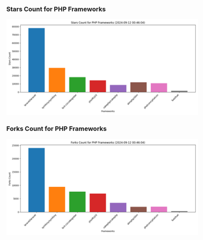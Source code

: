### Stars Count for PHP Frameworks

![Stars Chart](./archive/charts/20240912004604_stars_count.png)

### Forks Count for PHP Frameworks

![Forks Chart](./archive/charts/20240912004604_forks_count.png)

